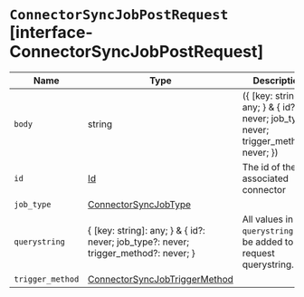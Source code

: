 # `ConnectorSyncJobPostRequest` [interface-ConnectorSyncJobPostRequest]

| Name | Type | Description |
| - | - | - |
| `body` | string | ({ [key: string]: any; } & { id?: never; job_type?: never; trigger_method?: never; }) | All values in `body` will be added to the request body. |
| `id` | [Id](./Id.md) | The id of the associated connector |
| `job_type` | [ConnectorSyncJobType](./ConnectorSyncJobType.md) | &nbsp; |
| `querystring` | { [key: string]: any; } & { id?: never; job_type?: never; trigger_method?: never; } | All values in `querystring` will be added to the request querystring. |
| `trigger_method` | [ConnectorSyncJobTriggerMethod](./ConnectorSyncJobTriggerMethod.md) | &nbsp; |
